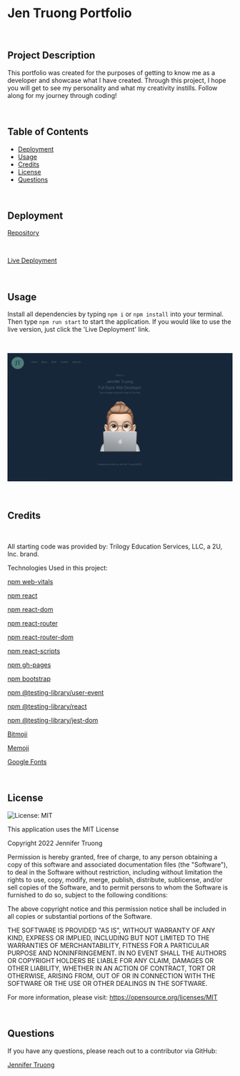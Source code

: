 # Jen Truong Portfolio

<br/>

## Project Description
This portfolio was created for the purposes of getting to know me as a developer and showcase what I have created. Through this project, I hope you will get to see my personality and what my creativity instills. Follow along for my journey through coding!


<br/>

## Table of Contents
- [Deployment](#installation)
- [Usage](#usage)
- [Credits](#credits)
- [License](#license)
- [Questions](#questions)

<br/>

## Deployment
  

[Repository](https://github.com/jentruong09/jenTruong)

<br/>

[Live Deployment](https://jentruong09.github.io/jenTruong)

<br/>

## Usage

Install all dependencies by typing `npm i` or `npm install` into your terminal. Then type `npm run start` to start the application. If you would like to use the live version, just click the 'Live Deployment' link.

<br/>

![webpage](/src/assets/images/portfolio.png)

<br/>


## Credits

<br/>

All starting code was provided by: Trilogy Education Services, LLC, a 2U, Inc. brand.


Technologies Used in this project:

[npm web-vitals](https://www.npmjs.com/package/web-vitals)

[npm react](https://www.npmjs.com/package/react)

[npm react-dom](https://www.npmjs.com/package/react-dom)

[npm react-router](https://www.npmjs.com/package/react-router)

[npm react-router-dom](https://www.npmjs.com/package/react-router-dom)

[npm react-scripts](https://www.npmjs.com/package/react-scripts)

[npm gh-pages](https://www.npmjs.com/package/gh-pages)

[npm bootstrap](https://www.npmjs.com/package/bootstrap)

[npm @testing-library/user-event](https://www.npmjs.com/package/@testing-library/user-event)

[npm @testing-library/react](https://www.npmjs.com/package/@testing-library/react)

[npm @testing-library/jest-dom](https://www.npmjs.com/package/@testing-library/jest-dom)

[Bitmoji](https://www.bitmoji.com)

[Memoji](https://support.apple.com/en-us/HT208986)

[Google Fonts](https://fonts.google.com/)

<br/>

## License 

![License: MIT](https://img.shields.io/badge/License-MIT-yellow.svg)
  
This application uses the MIT License

Copyright 2022 Jennifer Truong

Permission is hereby granted, free of charge, to any person obtaining a copy of this software and associated documentation files (the "Software"), to deal in the Software without restriction, including without limitation the rights to use, copy, modify, merge, publish, distribute, sublicense, and/or sell copies of the Software, and to permit persons to whom the Software is furnished to do so, subject to the following conditions:

The above copyright notice and this permission notice shall be included in all copies or substantial portions of the Software.

THE SOFTWARE IS PROVIDED "AS IS", WITHOUT WARRANTY OF ANY KIND, EXPRESS OR IMPLIED, INCLUDING BUT NOT LIMITED TO THE WARRANTIES OF MERCHANTABILITY, FITNESS FOR A PARTICULAR PURPOSE AND NONINFRINGEMENT. IN NO EVENT SHALL THE AUTHORS OR COPYRIGHT HOLDERS BE LIABLE FOR ANY CLAIM, DAMAGES OR OTHER LIABILITY, WHETHER IN AN ACTION OF CONTRACT, TORT OR OTHERWISE, ARISING FROM, OUT OF OR IN CONNECTION WITH THE SOFTWARE OR THE USE OR OTHER DEALINGS IN THE SOFTWARE.

For more information, please visit: https://opensource.org/licenses/MIT

<br/>


## Questions
If you have any questions, please reach out to a contributor via GitHub:

[Jennifer Truong](https://github.com/jentruong09)